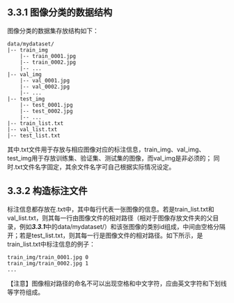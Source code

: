 ## 3.3.1 图像分类的数据结构
图像分类的数据集存放结构如下：
```
data/mydataset/
|-- train_img
    |-- train_0001.jpg
    |-- train_0002.jpg
    |-- ...
|-- val_img
    |-- val_0001.jpg
    |-- val_0002.jpg
    |-- ...
|-- test_img
    |-- test_0001.jpg
    |-- test_0002.jpg
    |-- ...
|-- train_list.txt
|-- val_list.txt
|-- test_list.txt
```  
其中.txt文件用于存放与相应图像对应的标注信息，train_img、val_img、test_img用于存放训练集、验证集、测试集的图像，而val_img是非必须的；
同时.txt文件名字固定，其余文件名字可自己根据实际情况设定。

## 3.3.2 构造标注文件
标注信息都存放在.txt中，其中每行代表一张图像的信息。若是train_list.txt和val_list.txt，则其每一行由图像文件的相对路径（相对于图像存放文件夹的父目录，例如***3.3.1***中的data/mydataset/）和该张图像的类别id组成，中间由空格分隔开；若是test_list.txt，则其每一行是图像文件的相对路径。如下所示，是train_list.txt中标注信息的例子：
```
train_img/train_0001.jpg 0
train_img/train_0002.jpg 1
...
```
【注意】图像相对路径的命名不可以出现空格和中文字符，应由英文字符和下划线等字符组成。
